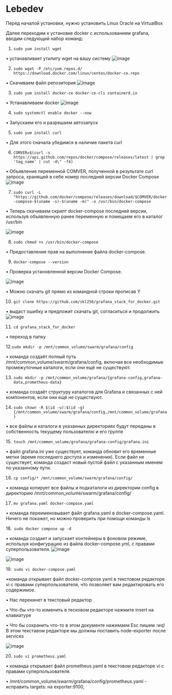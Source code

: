 # Lebedev

Перед началой установки, нужно установить Linux Oracle на VirtualBox

Далее переходим к установке docker с использованием grafana, вводим следующий набор команд:

1. `sudo yum install wget`

• устанавливает утилиту wget на вашу систему
![image](https://github.com/user-attachments/assets/14e01a15-477c-4904-831b-d3fc9d05df85)


2. `sudo wget -P /etc/yum.repos.d/ https://download.docker.com/linux/centos/docker-ce.repo`

• Скачиваем файл репозитория
![image](https://github.com/user-attachments/assets/793c114e-0c53-422d-aec4-4dd210670804)


3. `sudo yum install docker-ce docker-ce-cli containerd.io`

• Устанавливаем docker
![image](https://github.com/user-attachments/assets/1cc8bd5e-068c-432d-b413-85291dd4297a)


4. `sudo systemctl enable docker --now`

• Запускаем его и разрешаем автозапуск

5. `sudo yum install curl`

• Для этого сначала убедимся в наличие пакета curl

6. `COMVER=$(curl -s https://api.github.com/repos/docker/compose/releases/latest | grep 'tag_name' | cut -d\" -f4)`

• Объявление переменной COMVER, полученной в результате curl запроса, хранящей в себе номер последней
версии Docker Compose
![image](https://github.com/user-attachments/assets/56370e09-a1f6-4829-8f13-5c17643dfa5e)


7. `sudo curl -L "https://github.com/docker/compose/releases/download/$COMVER/docker-compose-$(uname -s)-$(uname -m)" -o /usr/bin/docker-compose`                        

• Теперь скачиваем скрипт docker-compose последней версии, используя объявленную ранее переменную и помещаем его в каталог /usr/bin

![image](https://github.com/user-attachments/assets/69e2f2f0-99a9-4403-acf9-d3a72f965d0e)


8. `sudo chmod +x /usr/bin/docker-compose`

• Предоставление прав на выполнение файла docker-compose.

9. `docker-compose --version`

• Проверка установленной версии Docker Compose.

![image](https://github.com/user-attachments/assets/03295fa9-4ce1-4bda-8286-8da6dc1f557d)


• Можно скачать git прямо из командной строки прописав Y

10. `git clone https://github.com/skl256/grafana_stack_for_docker.git`

• выдаст ошибку и предложит скачать git, согласиться и продолжить
![image](https://github.com/user-attachments/assets/86f96495-463c-49d4-975e-1817683b2457)


11. `cd grafana_stack_for_docker`
    
• переход в папку

12.`sudo mkdir -p /mnt/common_volume/swarm/grafana/config`

• команда создаёт полный путь /mnt/common_volume/swarm/grafana/config, включая все необходимые промежуточные каталоги, если они ещё не существуют.

13. `sudo mkdir -p /mnt/common_volume/grafana/{grafana-config,grafana-data,prometheus-data}`

• команда создаёт структуру каталогов для Grafana и связанных с ней компонентов, если они ещё не существуют.

14. `sudo chown -R $(id -u):$(id -g) {/mnt/common_volume/swarm/grafana/config,/mnt/common_volume/grafana}`

• все файлы и каталоги в указанных директориях будут переданы в собственность текущему пользователю и его группе

15.` touch /mnt/common_volume/grafana/grafana-config/grafana.ini`

• файл grafana.ini уже существует, команда обновит его временные метки (время последнего доступа и изменения). Если файл не существует, команда создаст новый пустой файл с указанным именем по указанному пути.

16. `cp config/* /mnt/common_volume/swarm/grafana/config/`

• команда копирует все файлы и подкаталоги из директории config в директорию /mnt/common_volume/swarm/grafana/config/

17. `mv grafana.yaml docker-compose.yaml `

• команда переименовывает файл grafana.yaml в docker-compose.yaml. Ничего не покажет, но можно проверить при помощи команды ls

18.` sudo docker compose up -d`

• команда создает и запускает контейнеры в фоновом режиме, используя конфигурацию из файла docker-compose.yml, с правами суперпользователя.
![image](https://github.com/user-attachments/assets/5fb5028e-76ab-4f6f-8dd3-5dc3e4bf4bb8)


![image](https://github.com/user-attachments/assets/1bbacf31-c915-4c1d-a4b7-ac70a7708b7f)


19.` sudo vi docker-compose.yaml`

•команда открывает файл docker-compose.yaml в текстовом редакторе vi с правами суперпользователя, что позволяет вам редактировать его содержимое.

• Нас перекинет в текстовый редактор

• Что-бы что-то изменить в тесковом редакторе нажмите insert на клавиатуре

• Что бы сохранить что-то в этом документе нажимаем Esc пишем :wq! В этом текставом редакторе мы должны поставить node-exporter после services

![image](https://github.com/user-attachments/assets/3b7cdd9c-0a33-4d84-ae8d-d56f99fa35ac)  



20. `sudo vi prometheus.yaml `

• команда открывает файл prometheus.yaml в текстовом редакторе vi с правами суперпользователя.

• /mnt/common_volume/swarm/grafana/config/prometheus.yaml - исправить targets: на exporter:9100,














